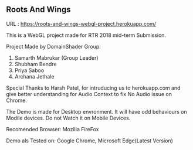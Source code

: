 Roots And Wings
---------------

URL : https://roots-and-wings-webgl-project.herokuapp.com/

This is a WebGL project made for RTR 2018 mid-term Submission.


Project Made by DomainShader Group:

1. Samarth Mabrukar (Group Leader)
2. Shubham Bendre
3. Priya Saboo
4. Archana Jethale

Special Thanks to Harsh Patel, for intruducing us to herokuapp.com and give better understanding for Audio Context to fix No Audio issue on Chrome.

The Demo is made for Desktop envronment.
It will have odd behaviours on Modile devices.
Do not Watch it on Mobile Devices.


Recomended Browser: Mozilla FireFox

Demo als Tested on: Google Chrome, Microsoft Edge(Latest Version)
